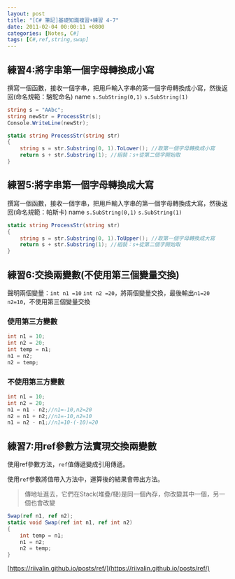 ```yaml
---
layout: post
title: "[C# 筆記]基礎知識複習+練習 4-7"
date: 2011-02-04 00:00:11 +0800
categories: [Notes, C#]
tags: [C#,ref,string,swap]
---
```


## 練習4:將字串第一個字母轉換成小寫
撰寫一個函數，接收一個字串，把用戶輸入字串的第一個字母轉換成小寫，然後返回(命名規範：駱駝命名) name `s.SubString(0,1)` `s.SubString(1)`

```c#
string s = "AAbc";
string newStr = ProcessStr(s);
Console.WriteLine(newStr);

static string ProcessStr(string str)
{
    string s = str.Substring(0, 1).ToLower(); //取第一個字母轉換成小寫
    return s + str.Substring(1); //組裝：s+從第二個字開始取
}
```

## 練習5:將字串第一個字母轉換成大寫
撰寫一個函數，接收一個字串，把用戶輸入字串的第一個字母轉換成大寫，然後返回(命名規範：帕斯卡) name `s.SubString(0,1)` `s.SubString(1)`

```c#
static string ProcessStr(string str)
{
    string s = str.Substring(0, 1).ToUpper(); //取第一個字母轉換成大寫
    return s + str.Substring(1); //組裝：s+從第二個字開始取
}
```
## 練習6:交換兩變數(不使用第三個變量交換)
聲明兩個變量：`int n1 =10` `int n2 =20`，將兩個變量交換，最後輸出`n1=20` `n2=10`，不使用第三個變量交換

### 使用第三方變數
```c#
int n1 = 10;
int n2 = 20;
int temp = n1;
n1 = n2;
n2 = temp;
```
### 不使用第三方變數
```c#
int n1 = 10;
int n2 = 20;
n1 = n1 - n2;//n1=-10,n2=20
n2 = n1 + n2;//n1=-10,n2=10
n1 = n2 - n1;//n1=10-(-10)=20
```

## 練習7:用ref參數方法實現交換兩變數

使用ref參數方法，`ref`值傳遞變成引用傳遞。       

使用`ref`參數將值帶入方法中，運算後的結果會帶出方法。
> 傳地址進去，它們在Stack(堆疊/棧)是同一個內存，你改變其中一個，另一個也會改變

```c#
Swap(ref n1, ref n2);
static void Swap(ref int n1, ref int n2)
{
    int temp = n1;
    n1 = n2;
    n2 = temp;
}
```

[https://riivalin.github.io/posts/ref/](https://riivalin.github.io/posts/ref/)
